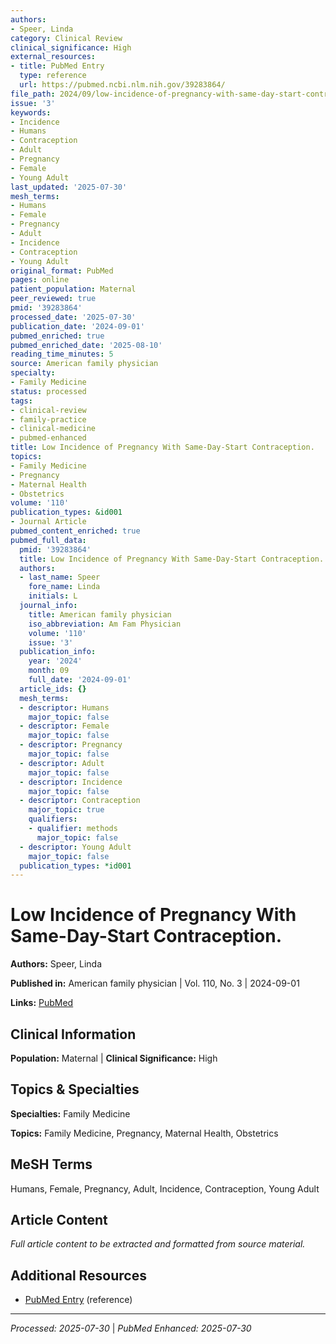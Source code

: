 ```yaml
---
authors:
- Speer, Linda
category: Clinical Review
clinical_significance: High
external_resources:
- title: PubMed Entry
  type: reference
  url: https://pubmed.ncbi.nlm.nih.gov/39283864/
file_path: 2024/09/low-incidence-of-pregnancy-with-same-day-start-contraception.md
issue: '3'
keywords:
- Incidence
- Humans
- Contraception
- Adult
- Pregnancy
- Female
- Young Adult
last_updated: '2025-07-30'
mesh_terms:
- Humans
- Female
- Pregnancy
- Adult
- Incidence
- Contraception
- Young Adult
original_format: PubMed
pages: online
patient_population: Maternal
peer_reviewed: true
pmid: '39283864'
processed_date: '2025-07-30'
publication_date: '2024-09-01'
pubmed_enriched: true
pubmed_enriched_date: '2025-08-10'
reading_time_minutes: 5
source: American family physician
specialty:
- Family Medicine
status: processed
tags:
- clinical-review
- family-practice
- clinical-medicine
- pubmed-enhanced
title: Low Incidence of Pregnancy With Same-Day-Start Contraception.
topics:
- Family Medicine
- Pregnancy
- Maternal Health
- Obstetrics
volume: '110'
publication_types: &id001
- Journal Article
pubmed_content_enriched: true
pubmed_full_data:
  pmid: '39283864'
  title: Low Incidence of Pregnancy With Same-Day-Start Contraception.
  authors:
  - last_name: Speer
    fore_name: Linda
    initials: L
  journal_info:
    title: American family physician
    iso_abbreviation: Am Fam Physician
    volume: '110'
    issue: '3'
  publication_info:
    year: '2024'
    month: 09
    full_date: '2024-09-01'
  article_ids: {}
  mesh_terms:
  - descriptor: Humans
    major_topic: false
  - descriptor: Female
    major_topic: false
  - descriptor: Pregnancy
    major_topic: false
  - descriptor: Adult
    major_topic: false
  - descriptor: Incidence
    major_topic: false
  - descriptor: Contraception
    major_topic: true
    qualifiers:
    - qualifier: methods
      major_topic: false
  - descriptor: Young Adult
    major_topic: false
  publication_types: *id001
---
```


# Low Incidence of Pregnancy With Same-Day-Start Contraception.

**Authors:** Speer, Linda

**Published in:** American family physician | Vol. 110, No. 3 | 2024-09-01

**Links:** [PubMed](https://pubmed.ncbi.nlm.nih.gov/39283864/)

## Clinical Information

**Population:** Maternal | **Clinical Significance:** High

## Topics & Specialties

**Specialties:** Family Medicine

**Topics:** Family Medicine, Pregnancy, Maternal Health, Obstetrics

## MeSH Terms

Humans, Female, Pregnancy, Adult, Incidence, Contraception, Young Adult

## Article Content

*Full article content to be extracted and formatted from source material.*

## Additional Resources

- [PubMed Entry](https://pubmed.ncbi.nlm.nih.gov/39283864/) (reference)

---

*Processed: 2025-07-30* | *PubMed Enhanced: 2025-07-30*
